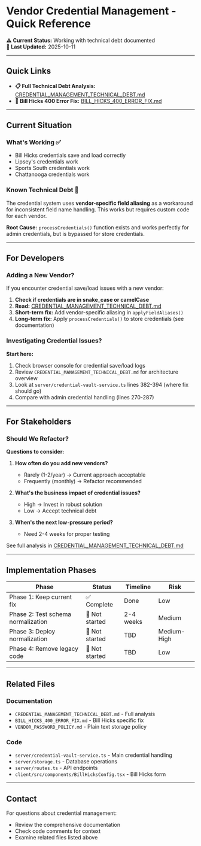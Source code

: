 # Vendor Credential Management - Quick Reference

**⚠️ Current Status:** Working with technical debt documented  
**📅 Last Updated:** 2025-10-11

---

## Quick Links

- **📋 Full Technical Debt Analysis:** [CREDENTIAL_MANAGEMENT_TECHNICAL_DEBT.md](./CREDENTIAL_MANAGEMENT_TECHNICAL_DEBT.md)
- **🔧 Bill Hicks 400 Error Fix:** [BILL_HICKS_400_ERROR_FIX.md](./BILL_HICKS_400_ERROR_FIX.md)

---

## Current Situation

### What's Working ✅

- Bill Hicks credentials save and load correctly
- Lipsey's credentials work
- Sports South credentials work  
- Chattanooga credentials work

### Known Technical Debt 🔶

The credential system uses **vendor-specific field aliasing** as a workaround for inconsistent field name handling. This works but requires custom code for each vendor.

**Root Cause:** `processCredentials()` function exists and works perfectly for admin credentials, but is bypassed for store credentials.

---

## For Developers

### Adding a New Vendor?

If you encounter credential save/load issues with a new vendor:

1. **Check if credentials are in snake_case or camelCase**
2. **Read:** [CREDENTIAL_MANAGEMENT_TECHNICAL_DEBT.md](./CREDENTIAL_MANAGEMENT_TECHNICAL_DEBT.md) 
3. **Short-term fix:** Add vendor-specific aliasing in `applyFieldAliases()`
4. **Long-term fix:** Apply `processCredentials()` to store credentials (see documentation)

### Investigating Credential Issues?

**Start here:**
1. Check browser console for credential save/load logs
2. Review `CREDENTIAL_MANAGEMENT_TECHNICAL_DEBT.md` for architecture overview
3. Look at `server/credential-vault-service.ts` lines 382-394 (where fix should go)
4. Compare with admin credential handling (lines 270-287)

---

## For Stakeholders

### Should We Refactor?

**Questions to consider:**

1. **How often do you add new vendors?**
   - Rarely (1-2/year) → Current approach acceptable
   - Frequently (monthly) → Refactor recommended

2. **What's the business impact of credential issues?**
   - High → Invest in robust solution
   - Low → Accept technical debt

3. **When's the next low-pressure period?**
   - Need 2-4 weeks for proper testing

See full analysis in [CREDENTIAL_MANAGEMENT_TECHNICAL_DEBT.md](./CREDENTIAL_MANAGEMENT_TECHNICAL_DEBT.md)

---

## Implementation Phases

| Phase | Status | Timeline | Risk |
|-------|--------|----------|------|
| Phase 1: Keep current fix | ✅ Complete | Done | Low |
| Phase 2: Test schema normalization | 🔶 Not started | 2-4 weeks | Medium |
| Phase 3: Deploy normalization | 🔶 Not started | TBD | Medium-High |
| Phase 4: Remove legacy code | 🔶 Not started | TBD | Low |

---

## Related Files

### Documentation
- `CREDENTIAL_MANAGEMENT_TECHNICAL_DEBT.md` - Full analysis
- `BILL_HICKS_400_ERROR_FIX.md` - Bill Hicks specific fix
- `VENDOR_PASSWORD_POLICY.md` - Plain text storage policy

### Code
- `server/credential-vault-service.ts` - Main credential handling
- `server/storage.ts` - Database operations
- `server/routes.ts` - API endpoints
- `client/src/components/BillHicksConfig.tsx` - Bill Hicks form

---

## Contact

For questions about credential management:
- Review the comprehensive documentation
- Check code comments for context
- Examine related files listed above

